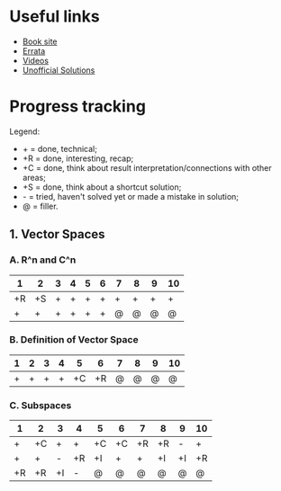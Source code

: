 # Useful links

* [Book site](http://linear.axler.net)
* [Errata](http://linear.axler.net/LADRErrata.html)
* [Videos](http://linear.axler.net/LADRvideos.html)
* [Unofficial Solutions](http://linearalgebras.com)

# Progress tracking

Legend:
* \+ = done, technical;
* +R = done, interesting, recap;
* +C = done, think about result interpretation/connections with other areas;
* +S = done, think about a shortcut solution;
* \- = tried, haven't solved yet or made a mistake in solution;
* @ = filler.

## 1. Vector Spaces

### A. R^n and C^n

| 1 | 2 | 3 | 4 | 5 | 6 | 7 | 8 | 9 | 10 
----|---|---|---|---|---|---|---|---|----
| +R | +S | + | + | + | + | + | + | + | + 
| + | + | + | + | + | + | @ | @ | @ | @

### B. Definition of Vector Space

| 1 | 2 | 3 | 4 | 5 | 6 | 7 | 8 | 9 | 10 
----|---|---|---|---|---|---|---|---|----
| + | + | + | + | +C | +R | @ | @ | @ | @

### C. Subspaces

| 1  | 2  | 3  | 4  | 5  | 6  | 7  | 8  | 9  | 10 
---- |--- |--- |--- |--- |--- |--- |--- |--- |----
| +  | +C | +  | +  | +C | +C | +R | +R | \- | +
| +  | +  | \- | +R | +I | +  | +  | +I | +I | +R
| +R | +R | +I | \- | @  | @  | @  | @  | @  | @
